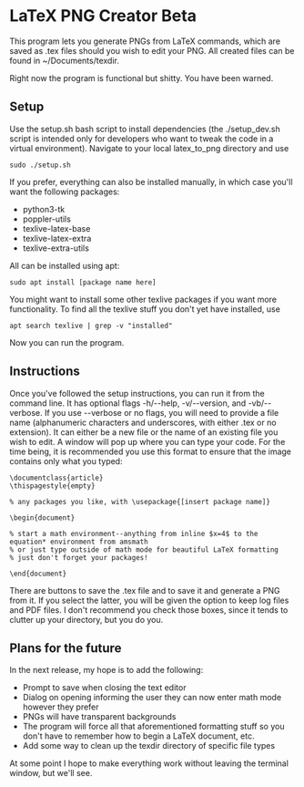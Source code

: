 # LaTeX PNG Creator Beta
This program lets you generate PNGs from LaTeX commands, which are saved as .tex files should you wish to edit your PNG. All created files can be found in ~/Documents/texdir.

Right now the program is functional but shitty. You have been warned.

## Setup
Use the setup.sh bash script to install dependencies (the ./setup_dev.sh script is intended only for developers who want to tweak the code in a virtual environment). Navigate to your local latex_to_png directory and use
```
sudo ./setup.sh
```
If you prefer, everything can also be installed manually, in which case you'll want the following packages:
  - python3-tk
  - poppler-utils
  - texlive-latex-base
  - texlive-latex-extra
  - texlive-extra-utils
  
All can be installed using apt:
```
sudo apt install [package name here]
```
You might want to install some other texlive packages if you want more functionality. To find all the texlive stuff you don't yet have installed, use
```
apt search texlive | grep -v "installed"
```
Now you can run the program.

## Instructions
Once you've followed the setup instructions, you can run it from the command line. It has optional flags -h/--help, -v/--version, and -vb/--verbose. If you use --verbose or no flags, you will need to provide a file name (alphanumeric characters and underscores, with either .tex or no extension). It can either be a new file or the name of an existing file you wish to edit. A window will pop up where you can type your code. For the time being, it is recommended you use this format to ensure that the image contains only what you typed:
```
\documentclass{article}
\thispagestyle{empty}

% any packages you like, with \usepackage{[insert package name]}

\begin{document}

% start a math environment--anything from inline $x=4$ to the equation* environment from amsmath
% or just type outside of math mode for beautiful LaTeX formatting
% just don't forget your packages!

\end{document}
```
There are buttons to save the .tex file and to save it and generate a PNG from it. If you select the latter, you will be given the option to keep log files and PDF files. I don't recommend you check those boxes, since it tends to clutter up your directory, but you do you.

## Plans for the future
In the next release, my hope is to add the following:
  - Prompt to save when closing the text editor
  - Dialog on opening informing the user they can now enter math mode however they prefer
  - PNGs will have transparent backgrounds
  - The program will force all that aforementioned formatting stuff so you don't have to remember how to begin a LaTeX document, etc.
  - Add some way to clean up the texdir directory of specific file types
  
At some point I hope to make everything work without leaving the terminal window, but we'll see.
